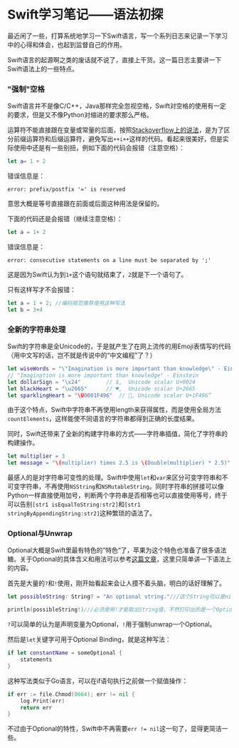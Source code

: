 Swift学习笔记——语法初探
====================

最近闲了一些，打算系统地学习一下Swift语言，写一个系列日志来记录一下学习中的心得和体会，也起到监督自己的作用。

Swift语言的起源啊之类的废话就不说了，直接上干货。这一篇日志主要讲一下Swift语法上的一些特点。

### "强制"空格

Swift语言并不是像C/C++，Java那样完全忽视空格，Swift对空格的使用有一定的要求，但是又不像Python对缩进的要求那么严格。

运算符不能直接跟在变量或常量的后面，按照[Stackoverflow上的说法](https://stackoverflow.com/questions/24134354/swift-error-prefix-postfix-is-reserved)，是为了区分前缀运算符和后缀运算符，避免写出```++i++```这样的代码。看起来很美好，但是实际使用中还是有一些别扭，例如下面的代码会报错（注意空格）：

```swift
let a= 1 + 2
``` 

错误信息是：

```plaintext
error: prefix/postfix '=' is reserved
```
意思大概是等号直接跟在前面或后面这种用法是保留的。

下面的代码还是会报错（继续注意空格）：

```swift
let a = 1+ 2
```

错误信息是：

```plaintext
error: consecutive statements on a line must be separated by ';'
```

这是因为Swift认为到```1+```这个语句就结束了，```2```就是下一个语句了。

只有这样写才不会报错：

```swift
let a = 1 + 2; //编码规范推荐使用这种写法
let b = 3+4
```

### 全新的字符串处理

Swift的字符串是全Unicode的，于是就产生了在网上流传的用Emoji表情写的代码（用中文写的话，岂不就是传说中的“中文编程”了？）

```swift
let wiseWords = "\"Imagination is more important than knowledge\" - Einstein"
// "Imagination is more important than knowledge" - Einstein
let dollarSign = "\x24"        // $,  Unicode scalar U+0024
let blackHeart = "\u2665"      // ♥,  Unicode scalar U+2665
let sparklingHeart = "\U0001F496"  // 💖, Unicode scalar U+1F496”
```

由于这个特点，Swift中字符串不再使用length来获得属性，而是使用全局方法```countElements```，这样能使不同语言的字符串都得到正确的长度结果。

同时，Swift还带来了全新的构建字符串的方式——字符串插值，简化了字符串的构建操作。

```swift
let multiplier = 3let message = "\(multiplier) times 2.5 is \(Double(multiplier) * 2.5)"
```

最感人的是对字符串可变性的处理。Swift中使用```let```和```var```来区分可变字符串和不可变字符串，不再使用```NSString```和```NSMutableString```。同时字符串的拼接可以像Python一样直接使用加号，判断两个字符串是否相等也可以直接使用等号，终于可以告别```[str1 isEqualToString:str2]```和```[str1 stringByAppendingString:str2]```这种繁琐的语法了。


### Optional与Unwrap

Optional大概是Swift里最有特色的”特色“了，苹果为这个特色也准备了很多语法糖。关于Optional的具体含义和用法可以参考[这篇文章](http://onevcat.com/2014/06/walk-in-swift/)，这里只简单讲一下语法上的内容。

首先是大量的```?```和```!```使用，刚开始看起来会让人摸不着头脑，明白的话好理解了。

```swift
let possibleString: String? = "An optional string."///这个String可以是nil

println(possibleString!)///必须使用!才能取出String值，不然打印出的是一个Optional值
```


```?```可以简单的认为是声明变量为Optional，```!```用于强制unwrap一个Optional。

然后是`let`关键字可用于Optional Binding，就是这种写法：

```swift
if let constantName = someOptional {
	statements
}
```

这种写法类似于Go语言，可以在if语句执行之前做一个赋值操作：

```go
if err := file.Chmod(0664); err != nil {
    log.Print(err)
    return err
}
```
不过由于Optional的特性，Swift中不再需要```err != nil```这一句了，显得更简洁一些。

